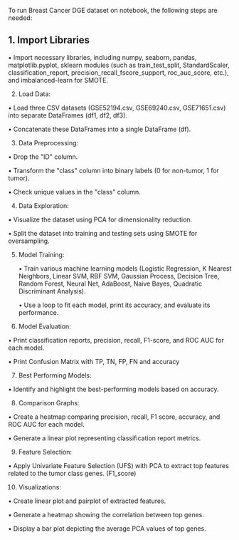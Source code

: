 To run Breast Cancer DGE dataset on notebook, the following steps are needed:

## 1.	Import Libraries ##

•  Import necessary libraries, including numpy, seaborn, pandas, matplotlib.pyplot, sklearn modules (such as train_test_split, StandardScaler, classification_report, precision_recall_fscore_support, roc_auc_score, etc.),   and imbalanced-learn for SMOTE.

2.	Load Data:
 
  •	Load three CSV datasets (GSE52194.csv, GSE69240.csv, GSE71651.csv) into separate DataFrames (df1, df2, df3).
 
  •	Concatenate these DataFrames into a single DataFrame (df).

3.	Data Preprocessing:

  •	Drop the "ID" column.
  
  •	Transform the "class" column into binary labels (0 for non-tumor, 1 for tumor).
  
  •	Check unique values in the "class" column.

4.	Data Exploration:

  •	Visualize the dataset using PCA for dimensionality reduction.
  
  •	Split the dataset into training and testing sets using SMOTE for oversampling.

5.	Model Training:

    •	Train various machine learning models (Logistic Regression, K Nearest Neighbors, Linear SVM, RBF SVM, Gaussian Process, Decision Tree, Random Forest, Neural Net, AdaBoost, Naive Bayes, Quadratic Discriminant Analysis).

    •	Use a loop to fit each model, print its accuracy, and evaluate its performance.

6.	Model Evaluation:
 
  •	Print classification reports, precision, recall, F1-score, and ROC AUC for each model.
  
  •	Print Confusion Matrix with TP, TN, FP, FN and accuracy

7.	Best Performing Models:
  
  •	Identify and highlight the best-performing models based on accuracy.

8.	Comparison Graphs:
  
  •	Create a heatmap comparing precision, recall, F1 score, accuracy, and ROC AUC for each model.
  
  •	Generate a linear plot representing classification report metrics.

9.	Feature Selection:
  
  •	Apply Univariate Feature Selection (UFS) with PCA to extract top features related to the tumor class genes. (F1_score)

10.	Visualizations:
  
  •	Create linear plot and pairplot of extracted features.
  
  •	Generate a heatmap showing the correlation between top genes.
  
  •	Display a bar plot depicting the average PCA values of top genes.

